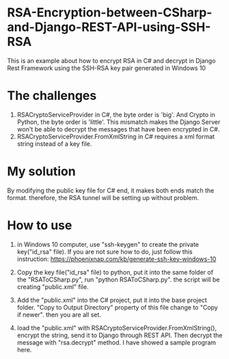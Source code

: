 # RSA-Encryption-between-CSharp-and-Django-REST-API-using-SSH-RSA
This is an example about how to encrypt RSA in C# and decrypt in Django Rest Framework using the SSH-RSA key pair generated in Windows 10

# The challenges
1. RSACryptoServiceProvider in C#, the byte order is 'big'. And Crypto in Python, the byte order is 'little'. This mismatch makes the Django Server won't be able to decrypt the messages that have been encrypted in C#.
2. RSACryptoServiceProvider.FromXmlString in C# requires a xml format string instead of a key file.

# My solution
By modifying the public key file for C# end, it makes both ends match the format. therefore, the RSA tunnel will be setting up without problem.

# How to use
1. in Windows 10 computer, use "ssh-keygen" to create the private key("id_rsa" file). If you are not sure how to do, just follow this instruction: https://phoenixnap.com/kb/generate-ssh-key-windows-10

2. Copy the key file("id_rsa" file) to python, put it into the same folder of the "RSAToCSharp.py", run "python RSAToCSharp.py".  the script will be creating "public.xml" file.

3. Add the "public.xml" into the C# project, put it into the base project folder. "Copy to Output Directory" property of this file change to "Copy if newer".  then you are all set.

4. load the "public.xml" with RSACryptoServiceProvider.FromXmlString(), encrypt the string, send it to Django through REST API. Then decrypt the message with "rsa.decrypt" method.  I have showed a sample program here.
